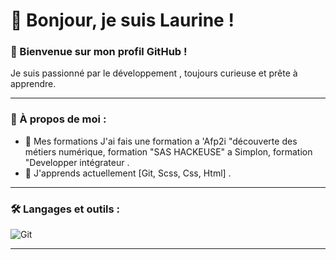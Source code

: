 # 👋 Bonjour, je suis Laurine !

### 🌟 Bienvenue sur mon profil GitHub !

Je suis passionné  par le développement , toujours curieuse et prête à apprendre.

---

### 🚀 À propos de moi :

- 🔭 Mes formations J'ai fais une formation a 'Afp2i "découverte des métiers numérique, formation "SAS HACKEUSE" a Simplon, formation  "Developper intégrateur .
- 🌱 J'apprends actuellement [Git, Scss, Css, Html] .


---

### 🛠️ Langages et outils :

![Git](https://img.shields.io/badge/-Git-333333?style=flat&logo=git)

---
